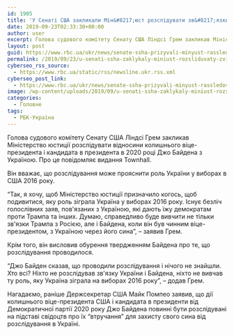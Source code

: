 ```yaml
---
id: 1905
title: 'У Сенаті США закликали Мін&#8217;юст розслідувати зв&#8217;язки Байдена з Україною'
date: 2019-09-23T02:33:30+00:00
author: user
excerpt: Голова судового комітету Сенату США Ліндсі Грем закликав Міністерство юстиції розслідувати відносини колишнього віце-президента і кандидата в президента в 2020 році...
layout: post
guid: https://www.rbc.ua/ukr/news/senate-ssha-prizyvali-minyust-rassledovat-1569180561.html
permalink: /2019/09/23/u-senati-ssha-zaklykaly-miniust-rozsliduvaty-zviazky-baydena-z-ukrainoiu/
cyberseo_rss_source:
  - https://www.rbc.ua/static/rss/newsline.ukr.rss.xml
cyberseo_post_link:
  - https://www.rbc.ua/ukr/news/senate-ssha-prizyvali-minyust-rassledovat-1569180561.html
image: /wp-content/uploads/2019/09/u-senati-ssha-zaklykaly-miniust-rozsliduvaty-zviazky-baydena-z-ukrainoiu.jpg
categories:
  - Головне
tags:
  - РБК-Україна
---
```

Голова судового комітету Сенату США Ліндсі Грем закликав Міністерство юстиції розслідувати відносини колишнього віце-президента і кандидата в президента в 2020 році Джо Байдена з Україною. Про це повідомляє видання Townhall.

Він вважає, що розслідування може прояснити роль України у виборах в США 2016 року.

&#8220;Так, я хочу, щоб Міністерство юстиції призначило когось, щоб подивитися, яку роль зіграла Україна у виборах 2016 року. Існує безліч голослівних заяв, пов'язаних з Україною, які дають їжу демократам проти Трампа та інших. Думаю, справедливо буде вивчити не тільки зв'язки Трампа з Росією, але і Байдена, коли він був чинним віце-президентом, з Україною через його сина&#8221;, &#8211; заявив Грем.

Крім того, він висловив обурення твердженням Байдена про те, що розслідування проводилося.

&#8220;Джо Байден сказав, що проводили розслідування і нічого не знайшли. Хто всі? Ніхто не розслідував зв'язку України і Байдена, ніхто не вивчав ту роль, яку Україна зіграла на виборах 2016 року&#8221;, &#8211; додав Грем.

Нагадаємо, раніше Держсекретар США Майк Помпео заявив, що дії колишнього віце-президента США і кандидата в президенти від Демократичної партії 2020 року Джо Байдена повинні бути розслідувані на підставі свідоцтв про їх &#8220;втручання&#8221; для захисту свого сина від розслідування в Україні.